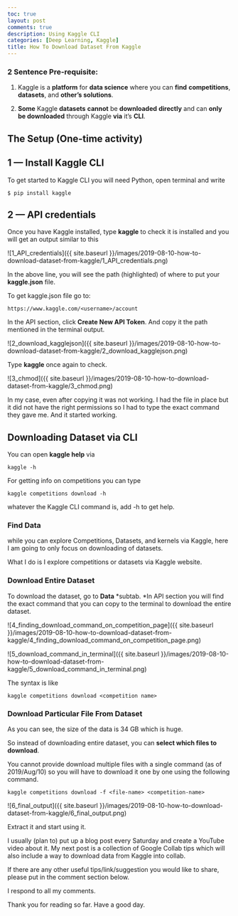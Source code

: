 ```yaml
---
toc: true
layout: post
comments: true
description: Using Kaggle CLI
categories: [Deep Learning, Kaggle]
title: How To Download Dataset From Kaggle
---
```


### 2 Sentence Pre-requisite:

1. Kaggle is a **platform** for **data science** where you can **find** **competitions**, **datasets**, and **other’s solutions**.

1. **Some** Kaggle **datasets** **cannot** be **downloaded** **directly** and can **only** **be downloaded** through Kaggle **via** it’s **CLI**.

## The Setup (One-time activity)

## 1 — Install Kaggle CLI

To get started to Kaggle CLI you will need Python, open terminal and write
```shell
$ pip install kaggle
```
## 2 — API credentials

Once you have Kaggle installed, type **kaggle** to check it is installed and you will get an output similar to this

![1_API_credentials]({{ site.baseurl }}/images/2019-08-10-how-to-download-dataset-from-kaggle/1_API_credentials.png)

In the above line, you will see the path (highlighted) of where to put your **kaggle.json** file.

To get kaggle.json file go to:
```
https://www.kaggle.com/<username>/account
```
In the API section, click **Create New API Token**. And copy it the path mentioned in the terminal output.

![2_download_kagglejson]({{ site.baseurl }}/images/2019-08-10-how-to-download-dataset-from-kaggle/2_download_kagglejson.png)

Type **kaggle** once again to check.

![3_chmod]({{ site.baseurl }}/images/2019-08-10-how-to-download-dataset-from-kaggle/3_chmod.png)

In my case, even after copying it was not working. I had the file in place but it did not have the right permissions so I had to type the exact command they gave me. And it started working.

## Downloading Dataset via CLI

You can open **kaggle help** via
```shell
kaggle -h
```
For getting info on competitions you can type
```shell
kaggle competitions download -h
```
whatever the Kaggle CLI command is, add -h to get help.

### Find Data

while you can explore Competitions, Datasets, and kernels via Kaggle, here I am going to only focus on downloading of datasets.

What I do is I explore competitions or datasets via Kaggle website.

### Download Entire Dataset

To download the dataset, go to **Data** *subtab. *In API section you will find the exact command that you can copy to the terminal to download the entire dataset.

![4_finding_download_command_on_competition_page]({{ site.baseurl }}/images/2019-08-10-how-to-download-dataset-from-kaggle/4_finding_download_command_on_competition_page.png)

![5_download_command_in_terminal]({{ site.baseurl }}/images/2019-08-10-how-to-download-dataset-from-kaggle/5_download_command_in_terminal.png)

The syntax is like
```shell
kaggle competitions download <competition name>
```
### Download Particular File From Dataset

As you can see, the size of the data is 34 GB which is huge.

So instead of downloading entire dataset, you can **select which files to download**.

You cannot provide download multiple files with a single command (as of 2019/Aug/10) so you will have to download it one by one using the following command.
```shell
kaggle competitions download -f <file-name> <competition-name>
```
![6_final_output]({{ site.baseurl }}/images/2019-08-10-how-to-download-dataset-from-kaggle/6_final_output.png)

Extract it and start using it.

I usually (plan to) put up a blog post every Saturday and create a YouTube video about it. My next post is a collection of Google Collab tips which will also include a way to download data from Kaggle into collab.

If there are any other useful tips/link/suggestion you would like to share, please put in the comment section below.

I respond to all my comments.

Thank you for reading so far. Have a good day.
